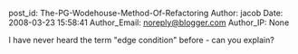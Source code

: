 post_id: The-PG-Wodehouse-Method-Of-Refactoring
Author: jacob
Date: 2008-03-23 15:58:41
Author_Email: noreply@blogger.com
Author_IP: None

I have never heard the term &quot;edge condition&quot; before - can you explain?
